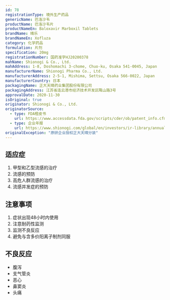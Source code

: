 ```yaml
---
id: 78
registrationType: 境外生产药品
genericName: 巴洛沙韦
productName: 巴洛沙韦片
productNameEn: Baloxavir Marboxil Tablets
brandName: 晴乐
brandNameEn: Xofluza
category: 化学药品
formulation: 片剂
specification: 20mg
registrationNumber: 国药准字HJ20200378
mahName: Shionogi & Co., Ltd.
mahAddress: 1-8, Doshomachi 3-chome, Chuo-ku, Osaka 541-0045, Japan
manufacturerName: Shionogi Pharma Co., Ltd.
manufacturerAddress: 2-5-1, Mishima, Settsu, Osaka 566-0022, Japan
manufacturerCountry: 日本
packagingName: 正大天晴药业集团股份有限公司
packagingAddress: 江苏省连云港市经济技术开发区陬山路3号
approvalDate: 2020-11-30
isOriginal: true
originator: Shionogi & Co., Ltd.
originatorSource:
  - type: FDA橙皮书
    url: https://www.accessdata.fda.gov/scripts/cder/ob/patent_info.cfm?Product_No=001&Appl_No=210854
  - type: 企业年报
    url: https://www.shionogi.com/global/en/investors/ir-library/annual-report.html
originalException: "原研企业授权正大天晴分装"
---
```


## 适应症

1. 甲型和乙型流感的治疗
2. 流感的预防
3. 高危人群流感的治疗
4. 流感并发症的预防

## 注意事项

1. 症状出现48小时内使用
2. 注意耐药性监测
3. 监测不良反应
4. 避免与含多价阳离子制剂同服

## 不良反应

- 腹泻
- 支气管炎
- 恶心
- 鼻窦炎
- 头痛 